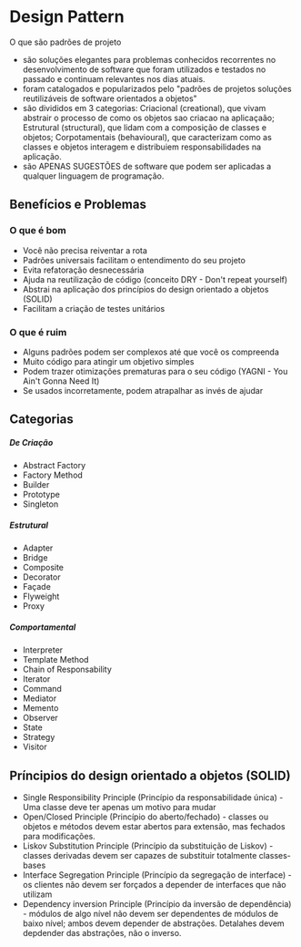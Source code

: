 # Design Pattern 

O que são padrões de projeto

- são soluções elegantes para problemas conhecidos recorrentes no desenvolvimento de software que foram utilizados e testados no passado e continuam relevantes nos dias atuais.
- foram catalogados e popularizados pelo "padrões de projetos soluções reutilizáveis de software orientados a objetos"
- são divididos em 3 categorias: Criacional (creational), que vivam abstrair o processo de como os objetos sao criacao na aplicaçaão; Estrutural (structural), que lidam com a composição de classes e objetos; Corpotamentais (behavioural), que caracterizam como as classes e objetos interagem e distribuiem responsabilidades na aplicação.
- são APENAS SUGESTÕES de software que podem ser aplicadas a qualquer linguagem de programação.

## Benefícios e Problemas 

### O que é bom

- Você não precisa reiventar a rota
- Padrões universais facilitam o entendimento do seu projeto
- Evita refatoração desnecessária
- Ajuda na reutilização de código (conceito DRY - Don't repeat yourself)
- Abstrai na aplicação dos princípios do design orientado a objetos (SOLID)
- Facilitam a criação de testes unitários

### O que é ruim

- Alguns padrões podem ser complexos até que você os compreenda
- Muito código para atingir um objetivo simples
- Podem trazer otimizações prematuras para o seu código (YAGNI - You Ain't Gonna Need It)
- Se usados incorretamente, podem atrapalhar as invés de ajudar

## Categorias 

##### De Criação

- Abstract Factory 
- Factory Method
- Builder
- Prototype
- Singleton

##### Estrutural

- Adapter
- Bridge
- Composite
- Decorator
- Façade
- Flyweight
- Proxy

##### Comportamental

- Interpreter 
- Template Method
- Chain of Responsability
- Iterator
- Command
- Mediator
- Memento
- Observer
- State
- Strategy
- Visitor


## Príncipios do design orientado a objetos (SOLID)

- Single Responsibility Principle (Princípio da responsabilidade única) - Uma classe deve ter apenas um motivo para mudar
- Open/Closed Principle (Princípio do aberto/fechado) - classes ou objetos e métodos devem estar abertos para extensão, mas fechados para modificações.
- Liskov Substitution Principle (Princípio da substituição de Liskov) - classes derivadas devem ser capazes de substituir totalmente classes-bases
- Interface Segregation Principle (Princípio da segregação de interface) - os clientes não devem ser forçados a depender de interfaces que não utilizam
- Dependency inversion Principle (Princípio da inversão de dependência) - módulos de algo nível não devem ser dependentes de módulos de baixo nível; ambos devem depender de abstrações. Detalahes devem depdender das abstrações, não o inverso.